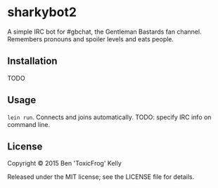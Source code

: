# sharkybot2

A simple IRC bot for #gbchat, the Gentleman Bastards fan channel. Remembers pronouns and spoiler levels and eats people.

## Installation

TODO

## Usage

`lein run`. Connects and joins automatically. TODO: specify IRC info on command line.

## License

Copyright © 2015 Ben 'ToxicFrog' Kelly

Released under the MIT license; see the LICENSE file for details.
